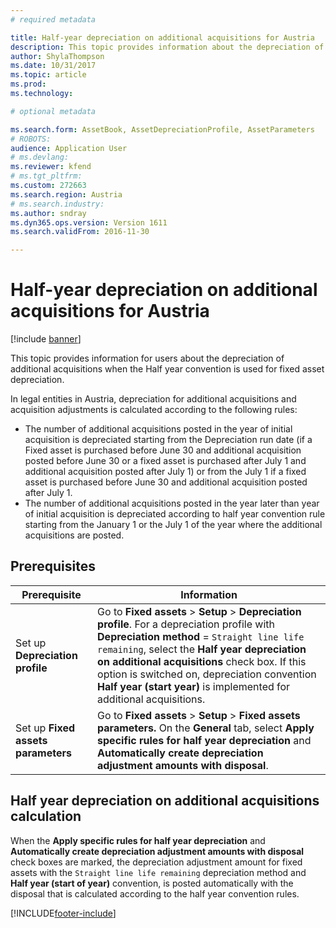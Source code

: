 ```yaml
---
# required metadata

title: Half-year depreciation on additional acquisitions for Austria
description: This topic provides information about the depreciation of additional acquisitions when the Half year convention is used for fixed asset depreciation.
author: ShylaThompson
ms.date: 10/31/2017
ms.topic: article
ms.prod: 
ms.technology: 

# optional metadata

ms.search.form: AssetBook, AssetDepreciationProfile, AssetParameters
# ROBOTS: 
audience: Application User
# ms.devlang: 
ms.reviewer: kfend
# ms.tgt_pltfrm: 
ms.custom: 272663
ms.search.region: Austria
# ms.search.industry: 
ms.author: sndray
ms.dyn365.ops.version: Version 1611
ms.search.validFrom: 2016-11-30

---
```


# Half-year depreciation on additional acquisitions for Austria

[!include [banner](../includes/banner.md)]

This topic provides information for users about the depreciation of additional acquisitions when the Half year convention is used for fixed asset depreciation.

In legal entities in Austria, depreciation for additional acquisitions and acquisition adjustments is calculated according to the following rules:

-   The number of additional acquisitions posted in the year of initial acquisition is depreciated starting from the Depreciation run date (if a Fixed asset is purchased before June 30 and additional acquisition posted before June 30 or a fixed asset is purchased after July 1 and additional acquisition posted after July 1) or from the July 1 if a fixed asset is purchased before June 30 and additional acquisition posted after July 1.
-   The number of additional acquisitions posted in the year later than year of initial acquisition is depreciated according to half year convention rule starting from the January 1 or the July 1 of the year where the additional acquisitions are posted.

## Prerequisites

| Prerequisite                      | Information                |
|---------------------------------------|---------------------------------------------------------------------------------------------------------------------------------------------------------------------------------------------------------------------------------------------------------------------------------------------------------------------------------------------------------------|
| Set up **Depreciation profile**       | Go to **Fixed assets** > **Setup** > **Depreciation profile**. For a depreciation profile with **Depreciation method** = `Straight line life remaining`, select the **Half year depreciation on additional acquisitions** check box. If this option is switched on, depreciation convention **Half year (start year)** is implemented for additional acquisitions. |
| Set up **Fixed assets parameters**    | Go to **Fixed assets** > **Setup** > **Fixed assets parameters.** On the **General** tab, select **Apply specific rules for half year depreciation** and **Automatically create depreciation adjustment amounts with disposal**.                                                                                  |

## Half year depreciation on additional acquisitions calculation
When the **Apply specific rules for half year depreciation** and **Automatically create depreciation adjustment amounts with disposal** check boxes are marked, the depreciation adjustment amount for fixed assets with the `Straight line life remaining` depreciation method and **Half year (start of year)** convention, is posted automatically with the disposal that is calculated according to the half year convention rules.






[!INCLUDE[footer-include](../../includes/footer-banner.md)]